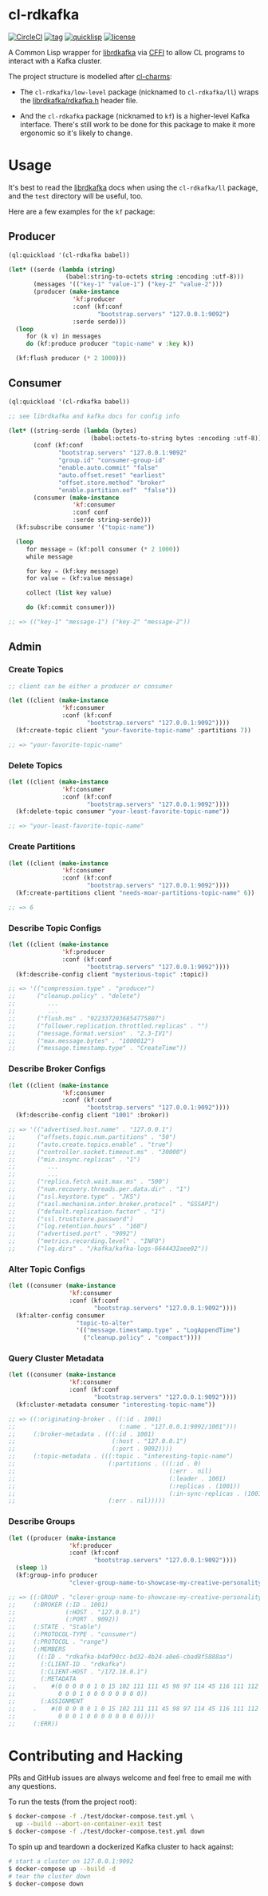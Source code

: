 # cl-rdkafka

[![CircleCI](https://circleci.com/gh/SahilKang/cl-rdkafka.svg?style=shield)](https://circleci.com/gh/SahilKang/cl-rdkafka)
[![tag](https://img.shields.io/github/tag/SahilKang/cl-rdkafka.svg)](https://github.com/SahilKang/cl-rdkafka/tags)
[![quicklisp](http://quickdocs.org/badge/cl-rdkafka.svg)](http://quickdocs.org/cl-rdkafka)
[![license](https://img.shields.io/badge/license-GPL%20v3-blue.svg)](https://github.com/SahilKang/cl-rdkafka/blob/master/LICENSE)

A Common Lisp wrapper for [librdkafka](https://github.com/edenhill/librdkafka)
via [CFFI](https://common-lisp.net/project/cffi/manual/html_node/index.html)
to allow CL programs to interact with a Kafka cluster.

The project structure is modelled after
[cl-charms](https://github.com/HiTECNOLOGYs/cl-charms):

* The `cl-rdkafka/low-level` package (nicknamed to `cl-rdkafka/ll`)
wraps the
[librdkafka/rdkafka.h](https://github.com/edenhill/librdkafka/blob/master/src/rdkafka.h)
header file.

* And the `cl-rdkafka` package (nicknamed to `kf`) is a higher-level Kafka
interface. There's still work to be done for this package to make it more
ergonomic so it's likely to change.

# Usage

It's best to read the [librdkafka](https://github.com/edenhill/librdkafka) docs
when using the `cl-rdkafka/ll` package, and the `test` directory will be
useful, too.

Here are a few examples for the `kf` package:

## Producer

```lisp
(ql:quickload '(cl-rdkafka babel))

(let* ((serde (lambda (string)
                (babel:string-to-octets string :encoding :utf-8)))
       (messages '(("key-1" "value-1") ("key-2" "value-2")))
       (producer (make-instance
                  'kf:producer
                  :conf (kf:conf
                         "bootstrap.servers" "127.0.0.1:9092")
                  :serde serde)))
  (loop
     for (k v) in messages
     do (kf:produce producer "topic-name" v :key k))

  (kf:flush producer (* 2 1000)))
```

## Consumer

```lisp
(ql:quickload '(cl-rdkafka babel))

;; see librdkafka and kafka docs for config info

(let* ((string-serde (lambda (bytes)
                       (babel:octets-to-string bytes :encoding :utf-8)))
       (conf (kf:conf
              "bootstrap.servers" "127.0.0.1:9092"
              "group.id" "consumer-group-id"
              "enable.auto.commit" "false"
              "auto.offset.reset" "earliest"
              "offset.store.method" "broker"
              "enable.partition.eof"  "false"))
       (consumer (make-instance
                  'kf:consumer
                  :conf conf
                  :serde string-serde)))
  (kf:subscribe consumer '("topic-name"))

  (loop
     for message = (kf:poll consumer (* 2 1000))
     while message

     for key = (kf:key message)
     for value = (kf:value message)

     collect (list key value)

     do (kf:commit consumer)))

;; => (("key-1" "message-1") ("key-2" "message-2"))
```

## Admin

### Create Topics

```lisp
;; client can be either a producer or consumer

(let ((client (make-instance
               'kf:consumer
               :conf (kf:conf
                      "bootstrap.servers" "127.0.0.1:9092"))))
  (kf:create-topic client "your-favorite-topic-name" :partitions 7))

;; => "your-favorite-topic-name"
```

### Delete Topics

```lisp
(let ((client (make-instance
               'kf:consumer
               :conf (kf:conf
                      "bootstrap.servers" "127.0.0.1:9092"))))
  (kf:delete-topic consumer "your-least-favorite-topic-name"))

;; => "your-least-favorite-topic-name"
```

### Create Partitions

```lisp
(let ((client (make-instance
               'kf:consumer
               :conf (kf:conf
                      "bootstrap.servers" "127.0.0.1:9092"))))
  (kf:create-partitions client "needs-moar-partitions-topic-name" 6))

;; => 6
```

### Describe Topic Configs

```lisp
(let ((client (make-instance
               'kf:producer
               :conf (kf:conf
                      "bootstrap.servers" "127.0.0.1:9092"))))
  (kf:describe-config client "mysterious-topic" :topic))

;; => '(("compression.type" . "producer")
;;      ("cleanup.policy" . "delete")
;;         ...
;;         ...
;;      ("flush.ms" . "9223372036854775807")
;;      ("follower.replication.throttled.replicas" . "")
;;      ("message.format.version" . "2.3-IV1")
;;      ("max.message.bytes" . "1000012")
;;      ("message.timestamp.type" . "CreateTime"))
```

### Describe Broker Configs

```lisp
(let ((client (make-instance
               'kf:consumer
               :conf (kf:conf
                      "bootstrap.servers" "127.0.0.1:9092"))))
  (kf:describe-config client "1001" :broker))

;; => '(("advertised.host.name" . "127.0.0.1")
;;      ("offsets.topic.num.partitions" . "50")
;;      ("auto.create.topics.enable" . "true")
;;      ("controller.socket.timeout.ms" . "30000")
;;      ("min.insync.replicas" . "1")
;;         ...
;;         ...
;;      ("replica.fetch.wait.max.ms" . "500")
;;      ("num.recovery.threads.per.data.dir" . "1")
;;      ("ssl.keystore.type" . "JKS")
;;      ("sasl.mechanism.inter.broker.protocol" . "GSSAPI")
;;      ("default.replication.factor" . "1")
;;      ("ssl.truststore.password")
;;      ("log.retention.hours" . "168")
;;      ("advertised.port" . "9092")
;;      ("metrics.recording.level" . "INFO")
;;      ("log.dirs" . "/kafka/kafka-logs-6644432aee02"))
```

### Alter Topic Configs

```lisp
(let ((consumer (make-instance
                 'kf:consumer
                 :conf (kf:conf
                        "bootstrap.servers" "127.0.0.1:9092"))))
  (kf:alter-config consumer
                   "topic-to-alter"
                   '(("message.timestamp.type" . "LogAppendTime")
                     ("cleanup.policy" . "compact"))))
```

### Query Cluster Metadata

```lisp
(let ((consumer (make-instance
                 'kf:consumer
                 :conf (kf:conf
                        "bootstrap.servers" "127.0.0.1:9092"))))
  (kf:cluster-metadata consumer "interesting-topic-name"))

;; => ((:originating-broker . ((:id . 1001)
;;                             (:name . "127.0.0.1:9092/1001")))
;;     (:broker-metadata . (((:id . 1001)
;;                           (:host . "127.0.0.1")
;;                           (:port . 9092))))
;;     (:topic-metadata . (((:topic . "interesting-topic-name")
;;                          (:partitions . (((:id . 0)
;;                                           (:err . nil)
;;                                           (:leader . 1001)
;;                                           (:replicas . (1001))
;;                                           (:in-sync-replicas . (1001)))))
;;                          (:err . nil)))))
```

### Describe Groups

```lisp
(let ((producer (make-instance
                 'kf:producer
                 :conf (kf:conf
                        "bootstrap.servers" "127.0.0.1:9092"))))
  (sleep 1)
  (kf:group-info producer
                 "clever-group-name-to-showcase-my-creative-personality"))

;; => ((:GROUP . "clever-group-name-to-showcase-my-creative-personality")
;;     (:BROKER (:ID . 1001)
;;              (:HOST . "127.0.0.1")
;;              (:PORT . 9092))
;;     (:STATE . "Stable")
;;     (:PROTOCOL-TYPE . "consumer")
;;     (:PROTOCOL . "range")
;;     (:MEMBERS
;;      ((:ID . "rdkafka-b4af90cc-bd32-4b24-a0e6-cbad8f5888aa")
;;       (:CLIENT-ID . "rdkafka")
;;       (:CLIENT-HOST . "/172.18.0.1")
;;       (:METADATA
;;     .    #(0 0 0 0 0 1 0 15 102 111 111 45 98 97 114 45 116 111 112 105 99 45 51
;;            0 0 0 1 0 0 0 0 0 0 0 0))
;;       (:ASSIGNMENT
;;     .    #(0 0 0 0 0 1 0 15 102 111 111 45 98 97 114 45 116 111 112 105 99 45 51
;;            0 0 0 1 0 0 0 0 0 0 0 0))))
;;     (:ERR))
```

# Contributing and Hacking

PRs and GitHub issues are always welcome and feel free to email me with any
questions.

To run the tests (from the project root):

```bash
$ docker-compose -f ./test/docker-compose.test.yml \
  up --build --abort-on-container-exit test
$ docker-compose -f ./test/docker-compose.test.yml down
```

To spin up and teardown a dockerized Kafka cluster to hack against:

```bash
# start a cluster on 127.0.0.1:9092
$ docker-compose up --build -d
# tear the cluster down
$ docker-compose down
```
